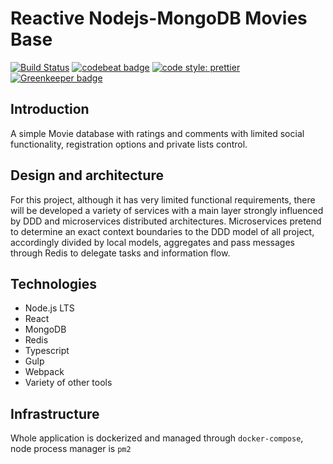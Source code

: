 # Reactive Nodejs-MongoDB Movies Base

[![Build Status](https://travis-ci.org/sckv/nodejs-reactive-moviebase.svg?branch=master)](https://travis-ci.org/sckv/nodejs-reactive-moviebase)
[![codebeat badge](https://codebeat.co/badges/a0666ddf-39c6-422f-a033-355cfb4028a9)](https://codebeat.co/projects/github-com-sckv-nodejs-reactive-moviebase-dev)
[![code style: prettier](https://img.shields.io/badge/code_style-prettier-ff69b4.svg?style=flat)](https://github.com/prettier/prettier) [![Greenkeeper badge](https://badges.greenkeeper.io/sckv/nodejs-reactive-moviebase.svg)](https://greenkeeper.io/)


## Introduction

A simple Movie database with ratings and comments with limited social functionality, registration options and private lists control.

## Design and architecture

For this project, although it has very limited functional requirements, there will be developed a variety of services with a main layer strongly influenced by DDD and microservices distributed architectures. 
Microservices pretend to determine an exact context boundaries to the DDD model of all project, accordingly divided by local models, aggregates and pass messages through Redis to delegate tasks and information flow.

## Technologies

- Node.js LTS
- React
- MongoDB
- Redis
- Typescript
- Gulp
- Webpack
- Variety of other tools

## Infrastructure

Whole application is dockerized and managed through `docker-compose`, node process manager is `pm2`
